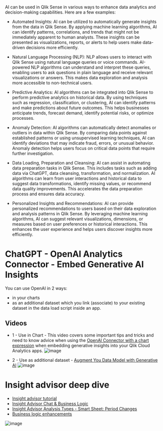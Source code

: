 AI can be used in Qlik Sense in various ways to enhance data analytics and decision-making capabilities. Here are a few examples:

- Automated Insights: AI can be utilized to automatically generate insights from the data in Qlik Sense. By applying machine learning algorithms, AI can identify patterns, correlations, and trends that might not be immediately apparent to human analysts. These insights can be presented as visualizations, reports, or alerts to help users make data-driven decisions more efficiently.

- Natural Language Processing (NLP): NLP allows users to interact with Qlik Sense using natural language queries or voice commands. AI-powered NLP algorithms can understand and interpret these queries, enabling users to ask questions in plain language and receive relevant visualizations or answers. This makes data exploration and analysis more accessible to non-technical users.

- Predictive Analytics: AI algorithms can be integrated into Qlik Sense to perform predictive analytics on historical data. By using techniques such as regression, classification, or clustering, AI can identify patterns and make predictions about future outcomes. This helps businesses anticipate trends, forecast demand, identify potential risks, or optimize processes.

- Anomaly Detection: AI algorithms can automatically detect anomalies or outliers in data within Qlik Sense. By comparing data points against established patterns or using unsupervised learning techniques, AI can identify deviations that may indicate fraud, errors, or unusual behavior. Anomaly detection helps users focus on critical data points that require further investigation.

- Data Loading, Preparation and Cleansing: AI can assist in automating data preparation tasks in Qlik Sense. This includes tasks such as adding data via ChatGPT, data cleansing, transformation, and normalization. AI algorithms can learn from user interactions and historical data to suggest data transformations, identify missing values, or recommend data quality improvements. This accelerates the data preparation process and ensures data accuracy.

- Personalized Insights and Recommendations: AI can provide personalized recommendations to users based on their data exploration and analysis patterns in Qlik Sense. By leveraging machine learning algorithms, AI can suggest relevant visualizations, dimensions, or measures based on user preferences or historical interactions. This enhances the user experience and helps users discover insights more efficiently.

# ChatGPT - OpenAI Analytics Connector - Embed Generative AI Insights
You can use OpenAI in 2 ways:
- in your charts
- as an additional dataset which you link (associate) to your existing dataset in the data load script inside an app.

## Videos
- 1 - Use in Chart - This video covers some important tips and tricks and need to know advice when using the [OpenAI Connector with a chart expression](https://www.youtube.com/watch?v=R9ScDzEU9DQ) when embedding generative insights into your Qlik Cloud Analytics apps. ![image](https://github.com/QHose/QRSMeteor/assets/12411165/f9247ab8-ec38-413d-962b-08e2f8711a47)

- 2 - Use as additional dataset -  [Augment You Data Model with Generative AI](https://youtu.be/XCaaRenozb8?t=25)
  ![image](https://github.com/QHose/QRSMeteor/assets/12411165/f71bb726-d8c7-476e-a0e0-32a663f38928)


# Insight advisor deep dive
- [Insight advisor tutorial](https://youtu.be/MwYlPRw52GA)
- [Insight Advisor Chat & Business Logic](https://youtu.be/PO7GwxfdfFQ)
- [Insight Advisor Analysis Types - Smart Sheet: Period Changes](https://youtu.be/5V-zCjxZeDw?list=PLW1uf5CQ_gSq6klZOXSpKQ0afQFJyqqEh)
- [Business logic enhancements](https://youtu.be/9Law3vGI4Oo?t=14)

![image](https://user-images.githubusercontent.com/12411165/236797504-b6184c5d-7356-4635-8d6b-cc8650f5a503.png)



